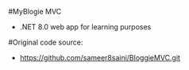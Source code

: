 #MyBlogie MVC
- .NET 8.0 web app for learning purposes

#Original code source:
- https://github.com/sameer8saini/BloggieMVC.git